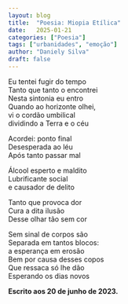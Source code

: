```yaml
---
layout: blog
title:  "Poesia: Miopia Etílica"
date:   2025-01-21
categories: ["Poesia"]
tags: ["urbanidades", "emoção"]
author: "Daniely Silva"
draft: false
---
```


Eu tentei fugir do tempo\
Tanto que tanto o encontrei\
Nesta sintonia eu entro\
Quando ao horizonte olhei,\
vi o cordão umbilical\
dividindo a Terra e o céu

Acordei: ponto final\
Desesperada ao léu\
Após tanto passar mal

Álcool esperto e maldito\
Lubrificante social\
e causador de delito

Tanto que provoca dor\
Cura a dita ilusão\
Desse olhar tão sem cor

Sem sinal de corpos são\
Separada em tantos blocos:\
a esperança em erosão\
Bem por causa desses copos\
Que ressaca só lhe dão\
Esperando os dias novos

**Escrito aos 20 de junho de 2023.**
